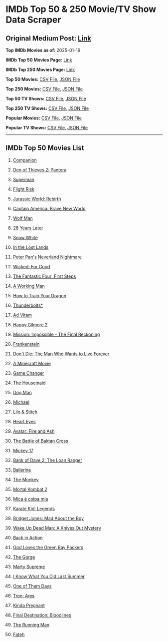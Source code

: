 # IMDb Top 50 & 250 Movie/TV Show Data Scraper

## Original Medium Post: [Link](https://medium.com/@nishantsahoo/which-movie-should-i-watch-5c83a3c0f5b1)

**Top IMDb Movies as of:** 2025-01-19

**IMDb Top 50 Movies Page:** [Link](https://www.imdb.com/search/title/?title_type=feature&release_date=2025-01-01,2025-12-31)

**IMDb Top 250 Movies Page:** [Link](https://www.imdb.com/chart/top/)

**Top 50 Movies:** [CSV File](/data/top50/movies.csv), [JSON File](/data/top50/movies.json)

**Top 250 Movies:** [CSV File](/data/top250/movies.csv), [JSON File](/data/top250/movies.json)

**Top 50 TV Shows:** [CSV File](/data/top50/shows.csv), [JSON File](/data/top50/shows.json)

**Top 250 TV Shows:** [CSV File](/data/top250/shows.csv), [JSON File](/data/top250/shows.json)

**Popular Movies:** [CSV File](/data/popular/movies.csv), [JSON File](/data/popular/movies.json)

**Popular TV Shows:** [CSV File](/data/popular/shows.csv), [JSON File](/data/popular/shows.json)

---

## IMDb Top 50 Movies List

1. [Companion](https://www.imdb.com/title/tt26584495/)

2. [Den of Thieves 2: Pantera](https://www.imdb.com/title/tt8008948/)

3. [Superman](https://www.imdb.com/title/tt5950044/)

4. [Flight Risk](https://www.imdb.com/title/tt10078772/)

5. [Jurassic World: Rebirth](https://www.imdb.com/title/tt31036941/)

6. [Captain America: Brave New World](https://www.imdb.com/title/tt14513804/)

7. [Wolf Man](https://www.imdb.com/title/tt4216984/)

8. [28 Years Later](https://www.imdb.com/title/tt10548174/)

9. [Snow White](https://www.imdb.com/title/tt6208148/)

10. [In the Lost Lands](https://www.imdb.com/title/tt4419684/)

11. [Peter Pan's Neverland Nightmare](https://www.imdb.com/title/tt21955520/)

12. [Wicked: For Good](https://www.imdb.com/title/tt19847976/)

13. [The Fantastic Four: First Steps](https://www.imdb.com/title/tt10676052/)

14. [A Working Man](https://www.imdb.com/title/tt9150192/)

15. [How to Train Your Dragon](https://www.imdb.com/title/tt26743210/)

16. [Thunderbolts\*](https://www.imdb.com/title/tt20969586/)

17. [Ad Vitam](https://www.imdb.com/title/tt32138452/)

18. [Happy Gilmore 2](https://www.imdb.com/title/tt31868189/)

19. [Mission: Impossible - The Final Reckoning](https://www.imdb.com/title/tt9603208/)

20. [Frankenstein](https://www.imdb.com/title/tt1312221/)

21. [Don't Die: The Man Who Wants to Live Forever](https://www.imdb.com/title/tt34977130/)

22. [A Minecraft Movie](https://www.imdb.com/title/tt3566834/)

23. [Game Changer](https://www.imdb.com/title/tt14209618/)

24. [The Housemaid](https://www.imdb.com/title/tt27543632/)

25. [Dog Man](https://www.imdb.com/title/tt10954718/)

26. [Michael](https://www.imdb.com/title/tt11378946/)

27. [Lilo & Stitch](https://www.imdb.com/title/tt11655566/)

28. [Heart Eyes](https://www.imdb.com/title/tt32558992/)

29. [Avatar: Fire and Ash](https://www.imdb.com/title/tt1757678/)

30. [The Battle of Baktan Cross](https://www.imdb.com/title/tt30144839/)

31. [Mickey 17](https://www.imdb.com/title/tt12299608/)

32. [Bank of Dave 2: The Loan Ranger](https://www.imdb.com/title/tt27713772/)

33. [Ballerina](https://www.imdb.com/title/tt7181546/)

34. [The Monkey](https://www.imdb.com/title/tt27714946/)

35. [Mortal Kombat 2](https://www.imdb.com/title/tt17490712/)

36. [Mica è colpa mia](https://www.imdb.com/title/tt34896285/)

37. [Karate Kid: Legends](https://www.imdb.com/title/tt1674782/)

38. [Bridget Jones: Mad About the Boy](https://www.imdb.com/title/tt32063050/)

39. [Wake Up Dead Man: A Knives Out Mystery](https://www.imdb.com/title/tt14364480/)

40. [Back in Action](https://www.imdb.com/title/tt21191806/)

41. [God Loves the Green Bay Packers](https://www.imdb.com/title/tt15143042/)

42. [The Gorge](https://www.imdb.com/title/tt13654226/)

43. [Marty Supreme](https://www.imdb.com/title/tt32916440/)

44. [I Know What You Did Last Summer](https://www.imdb.com/title/tt4045450/)

45. [One of Them Days](https://www.imdb.com/title/tt32221196/)

46. [Tron: Ares](https://www.imdb.com/title/tt6604188/)

47. [Kinda Pregnant](https://www.imdb.com/title/tt30253036/)

48. [Final Destination: Bloodlines](https://www.imdb.com/title/tt9619824/)

49. [The Running Man](https://www.imdb.com/title/tt14107334/)

50. [Fateh](https://www.imdb.com/title/tt27679608/)

